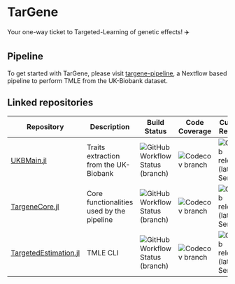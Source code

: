 # TarGene

Your one-way ticket to Targeted-Learning of genetic effects! ✈️

## Pipeline

To get started with TarGene, please visit [targene-pipeline](https://github.com/TARGENE/targene-pipeline), a Nextflow based pipeline to perform TMLE from the UK-Biobank dataset.

## Linked repositories

| **Repository**   | **Description**  | **Build Status**   | **Code Coverage**  | **Current Release**  |
|------------------|------------------|--------------------|--------------------|--------------------|
| [UKBMain.jl](https://github.com/TARGENE/UKBMain.jl) | Traits extraction from the UK-Biobank | ![GitHub Workflow Status (branch)](https://img.shields.io/github/workflow/status/TARGENE/UKBMain.jl/CI/main?label=Build%20main) | ![Codecov branch](https://img.shields.io/codecov/c/github/TARGENE/UKBMain.jl/main?label=Coverage%20main) | ![GitHub release (latest SemVer)](https://img.shields.io/github/v/release/TARGENE/UKBMain.jl) |
| [TargeneCore.jl](https://github.com/TARGENE/TargeneCore.jl) | Core functionalities used by the pipeline | ![GitHub Workflow Status (branch)](https://img.shields.io/github/workflow/status/TARGENE/TargeneCore.jl/CI/main?label=Build%20main) | ![Codecov branch](https://img.shields.io/codecov/c/github/TARGENE/TargeneCore.jl/main?label=Coverage%20main) | ![GitHub release (latest SemVer)](https://img.shields.io/github/v/release/TARGENE/TargeneCore.jl)
| [TargetedEstimation.jl](https://github.com/TARGENE/TargetedEstimation.jl) | TMLE CLI | ![GitHub Workflow Status (branch)](https://img.shields.io/github/workflow/status/TARGENE/TargetedEstimation.jl/CI/main?label=Build%20main) | ![Codecov branch](https://img.shields.io/codecov/c/github/TARGENE/TargetedEstimation.jl/main?label=Coverage%20main) | ![GitHub release (latest SemVer)](https://img.shields.io/github/v/release/TARGENE/TargetedEstimation.jl)
